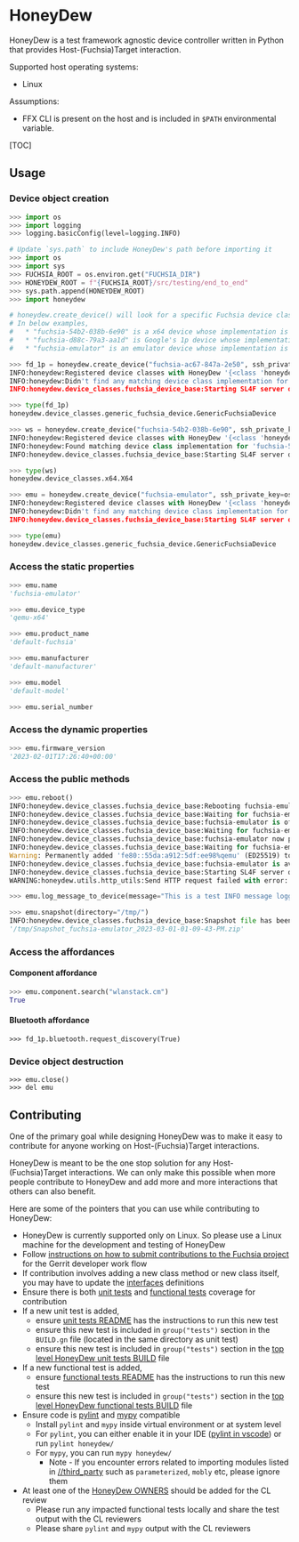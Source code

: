 # HoneyDew

HoneyDew is a test framework agnostic device controller written in Python that
provides Host-(Fuchsia)Target interaction.

Supported host operating systems:
* Linux

Assumptions:
* FFX CLI is present on the host and is included in `$PATH` environmental
  variable.

[TOC]

## Usage

### Device object creation
```python
>>> import os
>>> import logging
>>> logging.basicConfig(level=logging.INFO)

# Update `sys.path` to include HoneyDew's path before importing it
>>> import os
>>> import sys
>>> FUCHSIA_ROOT = os.environ.get("FUCHSIA_DIR")
>>> HONEYDEW_ROOT = f"{FUCHSIA_ROOT}/src/testing/end_to_end"
>>> sys.path.append(HONEYDEW_ROOT)
>>> import honeydew

# honeydew.create_device() will look for a specific Fuchsia device class implementation that matches the device type specified and if it finds, it returns that specific device type object, else returns GenericFuchsiaDevice object.
# In below examples,
#   * "fuchsia-54b2-038b-6e90" is a x64 device whose implementation is present in HoneyDew. Hence returning honeydew.device_classes.x64.X64 object.
#   * "fuchsia-d88c-79a3-aa1d" is Google's 1p device whose implementation is not present in HoneyDew. Hence returning a generic_fuchsia_device.GenericFuchsiaDevice object.
#   * "fuchsia-emulator" is an emulator device whose implementation is not present in HoneyDew. Hence returning a generic_fuchsia_device.GenericFuchsiaDevice object.

>>> fd_1p = honeydew.create_device("fuchsia-ac67-847a-2e50", ssh_private_key=os.environ.get("SSH_PRIVATE_KEY_FILE"))
INFO:honeydew:Registered device classes with HoneyDew '{<class 'honeydew.device_classes.generic_fuchsia_device.GenericFuchsiaDevice'>, <class 'honeydew.device_classes.x64.X64'>, <class 'honeydew.device_classes.fuchsia_device_base.FuchsiaDeviceBase'>}'
INFO:honeydew:Didn't find any matching device class implementation for 'fuchsia-ac67-847a-2e50'. So returning 'GenericFuchsiaDevice'
INFO:honeydew.device_classes.fuchsia_device_base:Starting SL4F server on fuchsia-ac67-847a-2e50...

>>> type(fd_1p)
honeydew.device_classes.generic_fuchsia_device.GenericFuchsiaDevice

>>> ws = honeydew.create_device("fuchsia-54b2-038b-6e90", ssh_private_key=os.environ.get("SSH_PRIVATE_KEY_FILE"))
INFO:honeydew:Registered device classes with HoneyDew '{<class 'honeydew.device_classes.generic_fuchsia_device.GenericFuchsiaDevice'>, <class 'honeydew.device_classes.x64.X64'>, <class 'honeydew.device_classes.fuchsia_device_base.FuchsiaDeviceBase'>}'
INFO:honeydew:Found matching device class implementation for 'fuchsia-54b2-038b-6e90' as 'X64'
INFO:honeydew.device_classes.fuchsia_device_base:Starting SL4F server on fuchsia-54b2-038b-6e90...

>>> type(ws)
honeydew.device_classes.x64.X64

>>> emu = honeydew.create_device("fuchsia-emulator", ssh_private_key=os.environ.get("SSH_PRIVATE_KEY_FILE"))
INFO:honeydew:Registered device classes with HoneyDew '{<class 'honeydew.device_classes.generic_fuchsia_device.GenericFuchsiaDevice'>, <class 'honeydew.device_classes.x64.X64'>, <class 'honeydew.device_classes.fuchsia_device_base.FuchsiaDeviceBase'>}'
INFO:honeydew:Didn't find any matching device class implementation for 'fuchsia-emulator'. So returning 'GenericFuchsiaDevice'
INFO:honeydew.device_classes.fuchsia_device_base:Starting SL4F server on fuchsia-emulator...

>>> type(emu)
honeydew.device_classes.generic_fuchsia_device.GenericFuchsiaDevice
```

### Access the static properties
```python
>>> emu.name
'fuchsia-emulator'

>>> emu.device_type
'qemu-x64'

>>> emu.product_name
'default-fuchsia'

>>> emu.manufacturer
'default-manufacturer'

>>> emu.model
'default-model'

>>> emu.serial_number
```

### Access the dynamic properties
```python
>>> emu.firmware_version
'2023-02-01T17:26:40+00:00'
```

### Access the public methods
```python
>>> emu.reboot()
INFO:honeydew.device_classes.fuchsia_device_base:Rebooting fuchsia-emulator...
INFO:honeydew.device_classes.fuchsia_device_base:Waiting for fuchsia-emulator to go offline...
INFO:honeydew.device_classes.fuchsia_device_base:fuchsia-emulator is offline.
INFO:honeydew.device_classes.fuchsia_device_base:Waiting for fuchsia-emulator to become pingable...
INFO:honeydew.device_classes.fuchsia_device_base:fuchsia-emulator now pingable.
INFO:honeydew.device_classes.fuchsia_device_base:Waiting for fuchsia-emulator to allow ssh connection...
Warning: Permanently added 'fe80::55da:a912:5df:ee98%qemu' (ED25519) to the list of known hosts.
INFO:honeydew.device_classes.fuchsia_device_base:fuchsia-emulator is available via ssh.
INFO:honeydew.device_classes.fuchsia_device_base:Starting SL4F server on fuchsia-emulator...
WARNING:honeydew.utils.http_utils:Send HTTP request failed with error: '<urlopen error [Errno 111] Connection refused>' on iteration 1/3

>>> emu.log_message_to_device(message="This is a test INFO message logged by HoneyDew", level=honeydew.custom_types.LEVEL.INFO)

>>> emu.snapshot(directory="/tmp/")
INFO:honeydew.device_classes.fuchsia_device_base:Snapshot file has been saved @ '/tmp/Snapshot_fuchsia-emulator_2023-03-01-01-09-43-PM.zip'
'/tmp/Snapshot_fuchsia-emulator_2023-03-01-01-09-43-PM.zip'
```

### Access the affordances

#### Component affordance
```python
>>> emu.component.search("wlanstack.cm")
True
```

#### Bluetooth affordance
```
>>> fd_1p.bluetooth.request_discovery(True)
```

### Device object destruction
```
>>> emu.close()
>>> del emu

```

## Contributing
One of the primary goal while designing HoneyDew was to make it easy to
contribute for anyone working on Host-(Fuchsia)Target interactions.

HoneyDew is meant to be the one stop solution for any Host-(Fuchsia)Target
interactions. We can only make this possible when more people contribute to
HoneyDew and add more and more interactions that others can also benefit.

Here are some of the pointers that you can use while contributing to HoneyDew:
* HoneyDew is currently supported only on Linux. So please use a Linux machine
  for the development and testing of HoneyDew
* Follow [instructions on how to submit contributions to the Fuchsia project]
  for the Gerrit developer work flow
* If contribution involves adding a new class method or new class itself, you
  may have to update the [interfaces] definitions
* Ensure there is both [unit tests] and [functional tests] coverage for
  contribution
* If a new unit test is added,
  * ensure [unit tests README] has the instructions to run this new test
  * ensure this new test is included in `group("tests")` section in the
    `BUILD.gn` file (located in the same directory as unit test)
  * ensure this new test is included in `group("tests")` section in the
    [top level HoneyDew unit tests BUILD] file
* If a new functional test is added,
  * ensure [functional tests README] has the instructions to run this new test
  * ensure this new test is included in `group("tests")` section in the
    [top level HoneyDew functional tests BUILD] file
* Ensure code is [pylint] and [mypy] compatible
  * Install `pylint` and `mypy` inside virtual environment or at system level
  * For `pylint`, you can either enable it in your IDE ([pylint in vscode]) or
    run `pylint honeydew/`
  * For `mypy`, you can run `mypy honeydew/`
    * Note - If you encounter errors related to importing modules listed in
      [//third_party] such as `parameterized`, `mobly` etc, please ignore them
* At least one of the [HoneyDew OWNERS] should be added for the CL review
  * Please run any impacted functional tests locally and share the test output
    with the CL reviewers
  * Please share `pylint` and `mypy` output with the CL reviewers

[HoneyDew OWNERS]: https://fuchsia.googlesource.com/fuchsia/+/refs/heads/main/src/testing/end_to_end/OWNERS

[interfaces]: https://fuchsia.googlesource.com/fuchsia/+/refs/heads/main/src/testing/end_to_end/honeydew/interfaces/

[unit tests]: https://fuchsia.googlesource.com/fuchsia/+/refs/heads/main/src/testing/end_to_end/honeydew/tests/unit_tests/

[unit tests README]: https://fuchsia.googlesource.com/fuchsia/+/refs/heads/main/src/testing/end_to_end/honeydew/tests/unit_tests/README.md

[top level HoneyDew unit tests BUILD]: https://fuchsia.googlesource.com/fuchsia/+/refs/heads/main/src/testing/end_to_end/honeydew/tests/unit_tests/BUILD.gn

[functional tests]: https://fuchsia.googlesource.com/fuchsia/+/refs/heads/main/src/testing/end_to_end/honeydew/tests/functional_tests/

[functional tests README]: https://fuchsia.googlesource.com/fuchsia/+/refs/heads/main/src/testing/end_to_end/honeydew/tests/functional_tests/README.md

[top level HoneyDew functional tests BUILD]: https://fuchsia.googlesource.com/fuchsia/+/refs/heads/main/src/testing/end_to_end/honeydew/tests/functional_tests/BUILD.gn

[instructions on how to submit contributions to the Fuchsia project]: https://fuchsia.dev/fuchsia-src/development/source_code/contribute_changes

[//third_party]: https://fuchsia.googlesource.com/third_party/

[pylint in vscode]: https://code.visualstudio.com/docs/python/linting

[pylint]: https://pypi.org/project/pylint/

[mypy]: https://mypy.readthedocs.io/en/stable/
